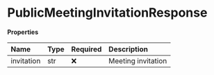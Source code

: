# PublicMeetingInvitationResponse

**Properties**

| Name       | Type | Required | Description        |
| :--------- | :--- | :------- | :----------------- |
| invitation | str  | ❌       | Meeting invitation |

<!-- This file was generated by liblab | https://liblab.com/ -->
